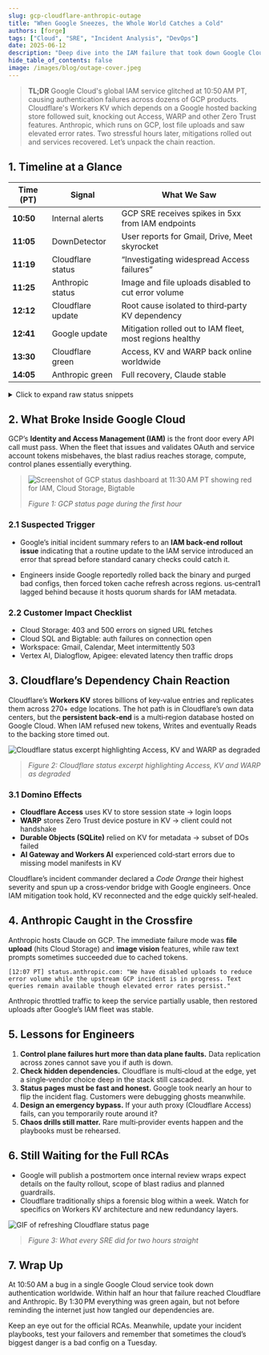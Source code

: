 ```yaml
---
slug: gcp-cloudflare-anthropic-outage
title: "When Google Sneezes, the Whole World Catches a Cold"
authors: [forge]
tags: ["Cloud", "SRE", "Incident Analysis", "DevOps"]
date: 2025-06-12
description: "Deep dive into the IAM failure that took down Google Cloud, cascaded into Cloudflare and Anthropic, and rippled across dozens of internet services."
hide_table_of_contents: false
image: /images/blog/outage-cover.jpeg
---
```


> **TL;DR** Google Cloud's global IAM service glitched at 10:50 AM PT, causing authentication failures across dozens of GCP products. Cloudflare's Workers KV which depends on a Google hosted backing store followed suit, knocking out Access, WARP and other Zero Trust features. Anthropic, which runs on GCP, lost file uploads and saw elevated error rates. Two stressful hours later, mitigations rolled out and services recovered. Let’s unpack the chain reaction.

<!-- truncate -->

## 1. Timeline at a Glance

| Time (PT) | Signal            | What We Saw                                              |
| --------- | ----------------- | -------------------------------------------------------- |
| **10:50** | Internal alerts   | GCP SRE receives spikes in 5xx from IAM endpoints        |
| **11:05** | DownDetector      | User reports for Gmail, Drive, Meet skyrocket            |
| **11:19** | Cloudflare status | “Investigating widespread Access failures”               |
| **11:25** | Anthropic status  | Image and file uploads disabled to cut error volume      |
| **12:12** | Cloudflare update | Root cause isolated to third‑party KV dependency         |
| **12:41** | Google update     | Mitigation rolled out to IAM fleet, most regions healthy |
| **13:30** | Cloudflare green  | Access, KV and WARP back online worldwide                |
| **14:05** | Anthropic green   | Full recovery, Claude stable                             |

<details>
<summary>Click to expand raw status snippets</summary>

```text
11:19 PT  Cloudflare: "We are investigating an issue causing Access authentication to fail. Cloudflare Workers KV is experiencing elevated errors."
11:47 PT  Google Cloud: "Multiple products are experiencing impact due to an IAM service issue. Our engineers have identified the root cause and mitigation is in progress."
12:12 PT  Cloudflare: "Workers KV dependency outage confirmed. All hands working with third‑party vendor to restore service."
```

</details>

## 2. What Broke Inside Google Cloud

GCP’s **Identity and Access Management (IAM)** is the front door every API call must pass. When the fleet that issues and validates OAuth and service account tokens misbehaves, the blast radius reaches storage, compute, control planes essentially everything.

> ![Screenshot of GCP status dashboard at 11:30 AM PT showing red for IAM, Cloud Storage, Bigtable](/images/blog/google-creative.png)
>
> _Figure 1: GCP status page during the first hour_

### 2.1 Suspected Trigger

- Google’s initial incident summary refers to an **IAM back‑end rollout issue** indicating that a routine update to the IAM service introduced an error that spread before standard canary checks could catch it.

- Engineers inside Google reportedly rolled back the binary and purged bad configs, then forced token cache refresh across regions. us‑central1 lagged behind because it hosts quorum shards for IAM metadata.

### 2.2 Customer Impact Checklist

- Cloud Storage: 403 and 500 errors on signed URL fetches
- Cloud SQL and Bigtable: auth failures on connection open
- Workspace: Gmail, Calendar, Meet intermittently 503
- Vertex AI, Dialogflow, Apigee: elevated latency then traffic drops

## 3. Cloudflare’s Dependency Chain Reaction

Cloudflare’s **Workers KV** stores billions of key‑value entries and replicates them across 270+ edge locations. The hot path is in Cloudflare’s own data centers, but the **persistent back‑end** is a multi‑region database hosted on Google Cloud. When IAM refused new tokens, Writes and eventually Reads to the backing store timed out.

![Cloudflare status excerpt highlighting Access, KV and WARP as degraded](/images/blog/cloudflare-creative.png)

> _Figure 2: Cloudflare status excerpt highlighting Access, KV and WARP as degraded_

### 3.1 Domino Effects

- **Cloudflare Access** uses KV to store session state -> login loops
- **WARP** stores Zero Trust device posture in KV -> client could not handshake
- **Durable Objects (SQLite)** relied on KV for metadata -> subset of DOs failed
- **AI Gateway and Workers AI** experienced cold‑start errors due to missing model manifests in KV

Cloudflare’s incident commander declared a _Code Orange_ their highest severity and spun up a cross‑vendor bridge with Google engineers. Once IAM mitigation took hold, KV reconnected and the edge quickly self‑healed.

## 4. Anthropic Caught in the Crossfire

Anthropic hosts Claude on GCP. The immediate failure mode was **file upload** (hits Cloud Storage) and **image vision** features, while raw text prompts sometimes succeeded due to cached tokens.

```text
[12:07 PT] status.anthropic.com: "We have disabled uploads to reduce error volume while the upstream GCP incident is in progress. Text queries remain available though elevated error rates persist."
```

Anthropic throttled traffic to keep the service partially usable, then restored uploads after Google’s IAM fleet was stable.

## 5. Lessons for Engineers

1. **Control plane failures hurt more than data plane faults.** Data replication across zones cannot save you if auth is down.
2. **Check hidden dependencies.** Cloudflare is multi‑cloud at the edge, yet a single‑vendor choice deep in the stack still cascaded.
3. **Status pages must be fast and honest.** Google took nearly an hour to flip the incident flag. Customers were debugging ghosts meanwhile.
4. **Design an emergency bypass.** If your auth proxy (Cloudflare Access) fails, can you temporarily route around it?
5. **Chaos drills still matter.** Rare multi‑provider events happen and the playbooks must be rehearsed.

## 6. Still Waiting for the Full RCAs

- Google will publish a postmortem once internal review wraps expect details on the faulty rollout, scope of blast radius and planned guardrails.
- Cloudflare traditionally ships a forensic blog within a week. Watch for specifics on Workers KV architecture and new redundancy layers.

![GIF of refreshing Cloudflare status page ](/images/blog/refresh-meme.png)

> _Figure 3: What every SRE did for two hours straight_

## 7. Wrap Up

At 10:50 AM a bug in a single Google Cloud service took down authentication worldwide. Within half an hour that failure reached Cloudflare and Anthropic. By 1:30 PM everything was green again, but not before reminding the internet just how tangled our dependencies are.

Keep an eye out for the official RCAs. Meanwhile, update your incident playbooks, test your failovers and remember that sometimes the cloud’s biggest danger is a bad config on a Tuesday.
